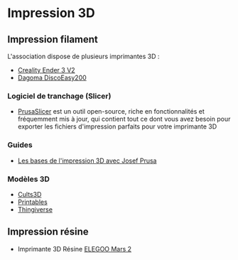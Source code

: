 # Impression 3D

## Impression filament

L'association dispose de plusieurs imprimantes 3D :
 * [Creality Ender 3 V2](https://www.creality.com/fr/products/ender-3-v2-3d-printer-csco?spm=..page_2437713.products_display_1.1&spm_prev=..index.header_1.1)
 * [Dagoma DiscoEasy200](https://www.dagoma3d.com/imprimante-3d-disco-dagoma)

### Logiciel de tranchage (Slicer)
 *  [PrusaSlicer](https://www.prusa3d.com/fr/page/prusaslicer_424/) est un outil open-source, riche en fonctionnalités et fréquemment mis à jour, qui contient tout ce dont vous avez besoin pour exporter les fichiers d'impression parfaits pour votre imprimante 3D

### Guides
 * [Les bases de l'impression 3D avec Josef Prusa](https://www.prusa3d.com/fr/page/les-bases-de-limpression-3d-avec-josef-prusa_490/)

### Modèles 3D

 * [Cults3D](https://cults3d.com/fr)
 * [Printables](https://www.printables.com/fr/model)
 * [Thingiverse](https://www.thingiverse.com)

## Impression résine
 
 * Imprimante 3D Résine [ELEGOO Mars 2](https://www.elegoo.com/en-fr/products/elegoo-mars-2-mono-lcd-3d-printer)
